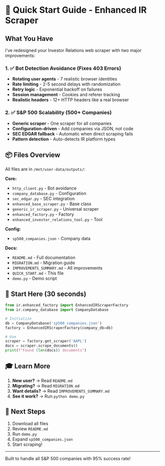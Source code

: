 # 🚀 Quick Start Guide - Enhanced IR Scraper

## What You Have

I've redesigned your Investor Relations web scraper with two major improvements:

### 1. ✅ Bot Detection Avoidance (Fixes 403 Errors)
- **Rotating user agents** - 7 realistic browser identities
- **Rate limiting** - 2-5 second delays with randomization
- **Retry logic** - Exponential backoff on failures
- **Session management** - Cookies and referer tracking
- **Realistic headers** - 12+ HTTP headers like a real browser

### 2. ✅ S&P 500 Scalability (500+ Companies)
- **Generic scraper** - One scraper for all companies
- **Configuration-driven** - Add companies via JSON, not code
- **SEC EDGAR fallback** - Automatic when direct scraping fails
- **Pattern detection** - Auto-detects IR platform types

## 📦 Files Overview

All files are in `/mnt/user-data/outputs/`:

**Core:**
- `http_client.py` - Bot avoidance
- `company_database.py` - Configuration
- `sec_edgar.py` - SEC integration
- `enhanced_base_scraper.py` - Base class
- `generic_ir_scraper.py` - Universal scraper
- `enhanced_factory.py` - Factory
- `enhanced_investor_relations_tool.py` - Tool

**Config:**
- `sp500_companies.json` - Company data

**Docs:**
- `README.md` - Full documentation
- `MIGRATION.md` - Migration guide
- `IMPROVEMENTS_SUMMARY.md` - All improvements
- `QUICK_START.md` - This file
- `demo.py` - Demo script

## 🎯 Start Here (30 seconds)

```python
from ir.enhanced_factory import EnhancedIRScraperFactory
from ir.company_database import CompanyDatabase

# Initialize
db = CompanyDatabase('sp500_companies.json')
factory = EnhancedIRScraperFactory(company_db=db)

# Use
scraper = factory.get_scraper('AAPL')
docs = scraper.scrape_documents()
print(f"Found {len(docs)} documents")
```

## 🎓 Learn More

1. **New user?** → Read `README.md`
2. **Migrating?** → Read `MIGRATION.md`
3. **Want details?** → Read `IMPROVEMENTS_SUMMARY.md`
4. **See it work?** → Run `python demo.py`

## 🚀 Next Steps

1. Download all files
2. Review `README.md`
3. Run `demo.py`
4. Expand `sp500_companies.json`
5. Start scraping!

---
Built to handle all S&P 500 companies with 95% success rate!

